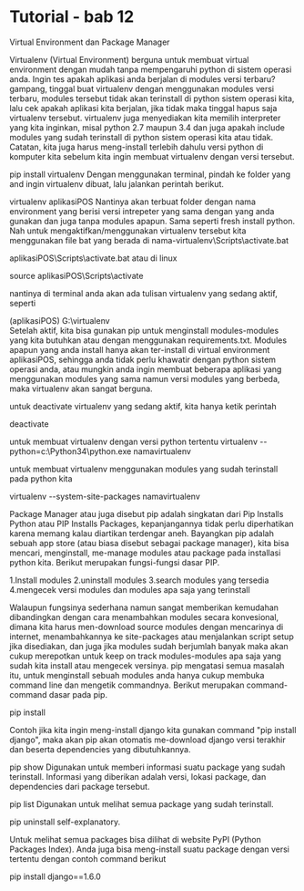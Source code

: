 # Tutorial - bab 12
Virtual Environment dan Package Manager

Virtualenv (Virtual Environment) berguna untuk membuat virtual environment dengan mudah tanpa 
mempengaruhi python di sistem operasi anda. Ingin tes apakah aplikasi anda 
berjalan di modules versi terbaru? gampang, tinggal buat virtualenv dengan
menggunakan modules versi terbaru, modules tersebut tidak akan terinstall
di python sistem operasi kita, lalu cek apakah aplikasi kita berjalan, 
jika tidak maka tinggal hapus saja virtualenv tersebut. 
virtualenv juga menyediakan kita memilih interpreter yang kita inginkan, 
misal python 2.7 maupun 3.4 dan juga apakah include modules yang sudah 
terinstall di python sistem operasi kita atau tidak. Catatan, 
kita juga harus meng-install terlebih dahulu versi python di komputer 
kita sebelum kita ingin membuat virtualenv dengan versi tersebut.

pip install virtualenv
Dengan menggunakan terminal, pindah ke folder yang and ingin virtualenv dibuat, 
lalu jalankan perintah berikut.

virtualenv aplikasiPOS
Nantinya akan terbuat folder dengan nama environment yang berisi versi 
intrepeter yang sama dengan yang anda gunakan dan juga tanpa modules apapun. 
Sama seperti fresh install python. Nah untuk mengaktifkan/menggunakan virtualenv 
tersebut kita menggunakan file bat yang berada di nama-virtualenv\Scripts\activate.bat

aplikasiPOS\Scripts\activate.bat
atau di linux

source aplikasiPOS\Scripts\activate

nantinya di terminal anda akan ada tulisan virtualenv yang sedang aktif, seperti

(aplikasiPOS) G:\virtualenv\
Setelah aktif, kita bisa gunakan pip untuk menginstall modules-modules yang kita 
butuhkan atau dengan menggunakan requirements.txt. Modules apapun yang anda install 
hanya akan ter-install di virtual environment aplikasiPOS, sehingga anda tidak perlu 
khawatir dengan python sistem operasi anda, atau mungkin anda ingin membuat beberapa 
aplikasi yang menggunakan modules yang sama namun versi modules yang berbeda, maka virtualenv akan sangat berguna.
  
untuk deactivate virtualenv yang sedang aktif, kita hanya ketik perintah

deactivate


untuk membuat virtualenv dengan versi python tertentu
virtualenv --python=c:\Python34\python.exe namavirtualenv

untuk membuat virtualenv menggunakan modules yang sudah terinstall pada python kita

virtualenv --system-site-packages namavirtualenv

Package Manager atau juga disebut pip adalah singkatan dari Pip Installs Python atau PIP Installs Packages, 
kepanjangannya tidak perlu diperhatikan karena memang kalau diartikan terdengar aneh. 
Bayangkan pip adalah sebuah app store (atau biasa disebut sebagai package manager), 
kita bisa mencari, menginstall, me-manage modules atau package pada installasi python kita. 
Berikut merupakan fungsi-fungsi dasar PIP.

1.Install modules
2.uninstall modules
3.search modules yang tersedia
4.mengecek versi modules dan modules apa saja yang terinstall

Walaupun fungsinya sederhana namun sangat memberikan kemudahan dibandingkan 
dengan cara menambahkan modules secara konvesional, 
dimana kita harus men-download source modules dengan mencarinya di internet, 
menambahkannya ke site-packages atau menjalankan script setup jika disediakan, 
dan juga jika modules sudah berjumlah banyak maka akan cukup merepotkan untuk 
keep on track modules-modules apa saja yang sudah kita install atau mengecek versinya. 
pip mengatasi semua masalah itu, untuk menginstall sebuah modules anda hanya 
cukup membuka command line dan mengetik commandnya. Berikut merupakan command-command dasar pada pip.

pip install <package name>

Contoh jika kita ingin meng-install django kita gunakan command "pip install django", 
maka akan pip akan otomatis me-download django versi terakhir dan beserta dependencies yang dibutuhkannya.

pip show <package name>
Digunakan untuk memberi informasi suatu package yang sudah terinstall. 
Informasi yang diberikan adalah versi, lokasi package, dan dependencies dari package tersebut.

pip list
Digunakan untuk melihat semua package yang sudah terinstall.

pip uninstall <package name>
self-explanatory.

Untuk melihat semua packages bisa dilihat di website PyPI (Python Packages Index). 
Anda juga bisa meng-install suatu package dengan versi tertentu dengan contoh command berikut

pip install django==1.6.0
